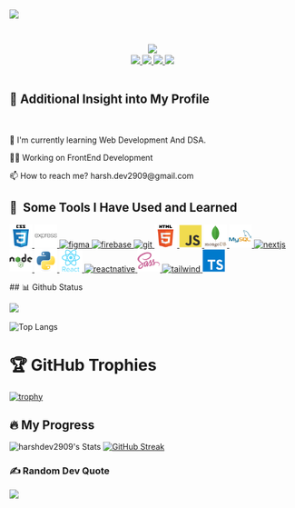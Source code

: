 <div class="markdown-heading" dir="auto"><h1 align="centre" class="heading-element" dir="auto">
  <a href="https://git.io/typing-svg" rel="nofollow">
    <img src="https://camo.githubusercontent.com/5664a91943a4dc2f56d305ef736ad0f2f8f09e95ecc38ab7f6ce85c897233da4/68747470733a2f2f726561646d652d747970696e672d7376672e6865726f6b756170702e636f6d2f3f6c696e65733d48656c6c6f2c2b5468657265212bf09f918b2663656e7465723d747275652673697a653d3330" data-canonical-src="https://readme-typing-svg.herokuapp.com/?lines=Hello,+There!+👋&amp;center=true&amp;size=30" style="max-width: 100%;">
  </a>
</h1><a id="user-content---------" class="anchor" aria-label="Permalink: " href="#--------"><svg class="octicon octicon-link" viewBox="0 0 16 16" version="1.1" width="16" height="16" aria-hidden="true"></svg></a></div>
<div id="header" align="center">
  <img src="https://media.giphy.com/media/M9gbBd9nbDrOTu1Mqx/giphy.gif" width="100"/>
</div>
<div id="badges" align = "center">
  <a href="https://www.instagram.com/">
  <img height="50" src="https://user-images.githubusercontent.com/46517096/166974368-9798f39f-1f46-499c-b14e-81f0a3f83a06.png"/>
</a>
  <a href="https://www.linkedin.com/">
  <img height="50" src="https://www.pagetraffic.com/blog/wp-content/uploads/2022/09/linkedin-blue-logo-icon.png"/>
</a>
  <a href="https://www.leetcode.com/">
  <img height="50" src="https://cdn.iconscout.com/icon/free/png-256/free-leetcode-3772786-3146919.png"/>
</a>
  <a href="https://www.twitter.com/">
  <img height="50" src="https://image.similarpng.com/very-thumbnail/2020/04/logo-Twitter-icon-modern-social-media-Colored-png.png"/>
</a>
</div>
<div id="pfp" align="center">
  <img src="https://komarev.com/ghpvc/?username=harshdev2909&style=flat-square&color=blue" alt=""/>
</div>

<div class="markdown-heading" dir="auto"><h2 class="heading-element" dir="auto">💮 Additional Insight into My Profile</h2><a id="user-content--additional-insight-into-my-profile" class="anchor" aria-label="Permalink: 💮 Additional Insight into My Profile" href="#-additional-insight-into-my-profile"><svg class="octicon octicon-link" viewBox="0 0 16 16" version="1.1" width="16" height="16" aria-hidden="true"></svg></a></div>
<p dir="auto">🧠 I'm currently learning Web Development And DSA.</p>
<p dir="auto">👩&zwj;💻 Working on FrontEnd Development</p>
<p dir="auto">📫 How to reach me? harsh.dev2909@gmail.com</p>

<h2> 🚀 &nbsp;Some Tools I Have Used and Learned</h2>
<p align="left"> <a href="https://www.w3schools.com/css/" target="_blank" rel="noreferrer"> <img src="https://raw.githubusercontent.com/devicons/devicon/master/icons/css3/css3-original-wordmark.svg" alt="css3" width="40" height="40"/> </a> <a href="https://expressjs.com" target="_blank" rel="noreferrer"> <img src="https://raw.githubusercontent.com/devicons/devicon/master/icons/express/express-original-wordmark.svg" alt="express" width="40" height="40"/> </a> <a href="https://www.figma.com/" target="_blank" rel="noreferrer"> <img src="https://www.vectorlogo.zone/logos/figma/figma-icon.svg" alt="figma" width="40" height="40"/> </a> <a href="https://firebase.google.com/" target="_blank" rel="noreferrer"> <img src="https://www.vectorlogo.zone/logos/firebase/firebase-icon.svg" alt="firebase" width="40" height="40"/> </a> <a href="https://git-scm.com/" target="_blank" rel="noreferrer"> <img src="https://www.vectorlogo.zone/logos/git-scm/git-scm-icon.svg" alt="git" width="40" height="40"/> </a> <a href="https://www.w3.org/html/" target="_blank" rel="noreferrer"> <img src="https://raw.githubusercontent.com/devicons/devicon/master/icons/html5/html5-original-wordmark.svg" alt="html5" width="40" height="40"/> </a> <a href="https://developer.mozilla.org/en-US/docs/Web/JavaScript" target="_blank" rel="noreferrer"> <img src="https://raw.githubusercontent.com/devicons/devicon/master/icons/javascript/javascript-original.svg" alt="javascript" width="40" height="40"/> </a> <a href="https://www.mongodb.com/" target="_blank" rel="noreferrer"> <img src="https://raw.githubusercontent.com/devicons/devicon/master/icons/mongodb/mongodb-original-wordmark.svg" alt="mongodb" width="40" height="40"/> </a> <a href="https://www.mysql.com/" target="_blank" rel="noreferrer"> <img src="https://raw.githubusercontent.com/devicons/devicon/master/icons/mysql/mysql-original-wordmark.svg" alt="mysql" width="40" height="40"/> </a> <a href="https://nextjs.org/" target="_blank" rel="noreferrer"> <img src="https://cdn.worldvectorlogo.com/logos/nextjs-2.svg" alt="nextjs" width="40" height="40"/> </a> <a href="https://nodejs.org" target="_blank" rel="noreferrer"> <img src="https://raw.githubusercontent.com/devicons/devicon/master/icons/nodejs/nodejs-original-wordmark.svg" alt="nodejs" width="40" height="40"/> </a> <a href="https://www.python.org" target="_blank" rel="noreferrer"> <img src="https://raw.githubusercontent.com/devicons/devicon/master/icons/python/python-original.svg" alt="python" width="40" height="40"/> </a> <a href="https://reactjs.org/" target="_blank" rel="noreferrer"> <img src="https://raw.githubusercontent.com/devicons/devicon/master/icons/react/react-original-wordmark.svg" alt="react" width="40" height="40"/> </a> <a href="https://reactnative.dev/" target="_blank" rel="noreferrer"> <img src="https://reactnative.dev/img/header_logo.svg" alt="reactnative" width="40" height="40"/> </a> <a href="https://sass-lang.com" target="_blank" rel="noreferrer"> <img src="https://raw.githubusercontent.com/devicons/devicon/master/icons/sass/sass-original.svg" alt="sass" width="40" height="40"/> </a> <a href="https://tailwindcss.com/" target="_blank" rel="noreferrer"> <img src="https://www.vectorlogo.zone/logos/tailwindcss/tailwindcss-icon.svg" alt="tailwind" width="40" height="40"/> </a> <a href="https://www.typescriptlang.org/" target="_blank" rel="noreferrer"> <img src="https://raw.githubusercontent.com/devicons/devicon/master/icons/typescript/typescript-original.svg" alt="typescript" width="40" height="40"/> </a> </p>
## 📊 Github Status

<a href="https://github.com/Giingu"><img width="50%" src="https://github-readme-stats.vercel.app/api?username=harshdev2909&theme=radical&title_color=ff3068?"></a>

![Top Langs](https://github-readme-stats.vercel.app/api/top-langs/?username=harshdev2909&hide_progress=true&theme=radical)

# 🏆 GitHub Trophies

[![trophy](https://github-profile-trophy.vercel.app/?username=harshdev2909&theme=darkhub)](https://github.com/ryo-ma/github-profile-trophy)




## 🔥 My Progress
![harshdev2909's Stats](https://github-readme-stats.vercel.app/api?username=harshdev2909&theme=transparent&show_icons=true&hide_border=false&count_private=true)
[![GitHub Streak](https://streak-stats.demolab.com?user=harshdev2909&theme=transparent&type=SVG)](https://git.io/streak-stats)<br/>
### ✍️ Random Dev Quote
![](https://quotes-github-readme.vercel.app/api?type=horizontal&theme=radical)

